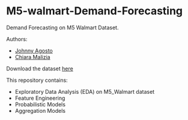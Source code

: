 # M5-walmart-Demand-Forecasting
Demand Forecasting on M5 Walmart Dataset. 

Authors: 
 * [Johnny Agosto](https://github.com/JayEnEn) 
 * [Chiara Malizia](https://github.com/YukiKya) 

Download the dataset [here](https://www.kaggle.com/c/m5-forecasting-accuracy)

This repository contains:
- Exploratory Data Analysis (EDA) on M5_Walmart dataset
- Feature Engineering
- Probabilistic Models
- Aggregation Models

